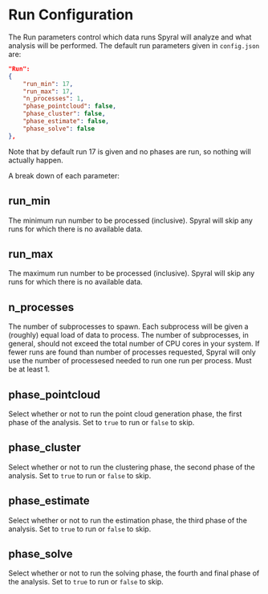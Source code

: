 # Run Configuration

The Run parameters control which data runs Spyral will analyze and what analysis will be performed. The default run parameters given in `config.json` are:

```json
"Run":
{
    "run_min": 17,
    "run_max": 17,
    "n_processes": 1,
    "phase_pointcloud": false,
    "phase_cluster": false,
    "phase_estimate": false,
    "phase_solve": false
},
```

Note that by default run 17 is given and no phases are run, so nothing will actually happen.

A break down of each parameter:

## run_min

The minimum run number to be processed (inclusive). Spyral will skip any runs for which there is no available data.

## run_max

The maximum run number to be processed (inclusive). Spyral will skip any runs for which there is no available data.

## n_processes

The number of subprocesses to spawn. Each subprocess will be given a (roughly) equal load of data to process. The number of subprocesses, in general, should not exceed the total number of CPU cores in your system. If fewer runs are found than number of processes requested, Spyral will only use the number of processesed needed to run one run per process. Must be at least 1.

## phase_pointcloud

Select whether or not to run the point cloud generation phase, the first phase of the analysis. Set to `true` to run or `false` to skip.

## phase_cluster

Select whether or not to run the clustering phase, the second phase of the analysis. Set to `true` to run or `false` to skip.

## phase_estimate

Select whether or not to run the estimation phase, the third phase of the analysis. Set to `true` to run or `false` to skip.

## phase_solve

Select whether or not to run the solving phase, the fourth and final phase of the analysis. Set to `true` to run or `false` to skip.
